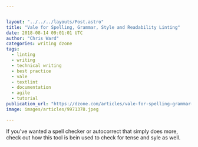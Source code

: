 ```yaml
---


layout: "../../../layouts/Post.astro"
title: "Vale for Spelling, Grammar, Style and Readability Linting"
date: 2018-08-14 09:01:01 UTC
author: "Chris Ward"
categories: writing dzone
tags:
  - linting
  - writing
  - technical writing
  - best practice
  - vale
  - textlint
  - documentation
  - agile
  - tutorial
publication_url: "https://dzone.com/articles/vale-for-spelling-grammar-style-and-readability-li"
image: images/articles/9971378.jpeg

---
```

If you've wanted a spell checker or autocorrect that simply does more, check out how this tool is bein used to check for tense and syle as well.

